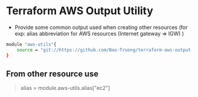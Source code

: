 # Terraform AWS Output Utility
- Provide some common output used when creating other resources (for exp: alias abbreviation for AWS resources (Internet gateway => IGW) )
```Bash
module "aws-utils"{
    source = "git://https://github.com/Bao-Truong/terraform-aws-output-util?ref=master"    
}
```

## From other resource use
> alias = module.aws-utils.alias["ec2"]

